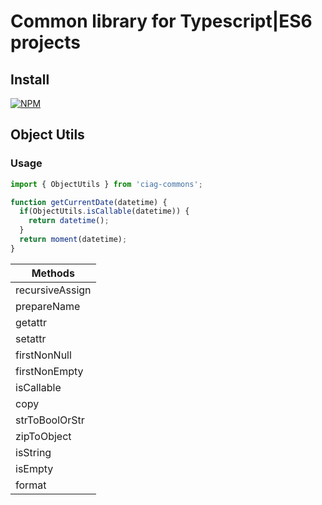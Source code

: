 # Common library for Typescript|ES6 projects

## Install

[![NPM](https://nodei.co/npm/ciag-commons.png)](https://nodei.co/npm/ciag-commons/)

## Object Utils

### Usage

```javascript
import { ObjectUtils } from 'ciag-commons';

function getCurrentDate(datetime) {
  if(ObjectUtils.isCallable(datetime)) { 
    return datetime();
  }
  return moment(datetime);
}

```

| Methods         |
| --------------- |
| recursiveAssign |
| prepareName     |
| getattr         |
| setattr         |
| firstNonNull    |
| firstNonEmpty   |
| isCallable      |
| copy            |
| strToBoolOrStr  |
| zipToObject     |
| isString        |
| isEmpty         |
| format          |
